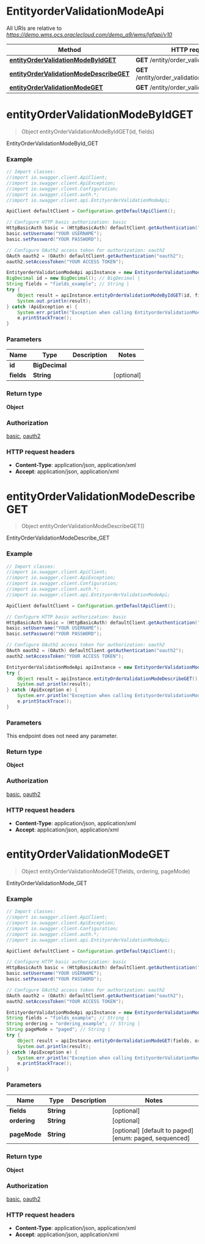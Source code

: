 # EntityorderValidationModeApi

All URIs are relative to *https://demo.wms.ocs.oraclecloud.com/demo_a9/wms/lgfapi/v10*

Method | HTTP request | Description
------------- | ------------- | -------------
[**entityOrderValidationModeByIdGET**](EntityorderValidationModeApi.md#entityOrderValidationModeByIdGET) | **GET** /entity/order_validation_mode/{id} | EntityOrderValidationModeById_GET
[**entityOrderValidationModeDescribeGET**](EntityorderValidationModeApi.md#entityOrderValidationModeDescribeGET) | **GET** /entity/order_validation_mode/describe | EntityOrderValidationModeDescribe_GET
[**entityOrderValidationModeGET**](EntityorderValidationModeApi.md#entityOrderValidationModeGET) | **GET** /entity/order_validation_mode | EntityOrderValidationMode_GET


<a name="entityOrderValidationModeByIdGET"></a>
# **entityOrderValidationModeByIdGET**
> Object entityOrderValidationModeByIdGET(id, fields)

EntityOrderValidationModeById_GET



### Example
```java
// Import classes:
//import io.swagger.client.ApiClient;
//import io.swagger.client.ApiException;
//import io.swagger.client.Configuration;
//import io.swagger.client.auth.*;
//import io.swagger.client.api.EntityorderValidationModeApi;

ApiClient defaultClient = Configuration.getDefaultApiClient();

// Configure HTTP basic authorization: basic
HttpBasicAuth basic = (HttpBasicAuth) defaultClient.getAuthentication("basic");
basic.setUsername("YOUR USERNAME");
basic.setPassword("YOUR PASSWORD");

// Configure OAuth2 access token for authorization: oauth2
OAuth oauth2 = (OAuth) defaultClient.getAuthentication("oauth2");
oauth2.setAccessToken("YOUR ACCESS TOKEN");

EntityorderValidationModeApi apiInstance = new EntityorderValidationModeApi();
BigDecimal id = new BigDecimal(); // BigDecimal | 
String fields = "fields_example"; // String | 
try {
    Object result = apiInstance.entityOrderValidationModeByIdGET(id, fields);
    System.out.println(result);
} catch (ApiException e) {
    System.err.println("Exception when calling EntityorderValidationModeApi#entityOrderValidationModeByIdGET");
    e.printStackTrace();
}
```

### Parameters

Name | Type | Description  | Notes
------------- | ------------- | ------------- | -------------
 **id** | **BigDecimal**|  |
 **fields** | **String**|  | [optional]

### Return type

**Object**

### Authorization

[basic](../README.md#basic), [oauth2](../README.md#oauth2)

### HTTP request headers

 - **Content-Type**: application/json, application/xml
 - **Accept**: application/json, application/xml

<a name="entityOrderValidationModeDescribeGET"></a>
# **entityOrderValidationModeDescribeGET**
> Object entityOrderValidationModeDescribeGET()

EntityOrderValidationModeDescribe_GET



### Example
```java
// Import classes:
//import io.swagger.client.ApiClient;
//import io.swagger.client.ApiException;
//import io.swagger.client.Configuration;
//import io.swagger.client.auth.*;
//import io.swagger.client.api.EntityorderValidationModeApi;

ApiClient defaultClient = Configuration.getDefaultApiClient();

// Configure HTTP basic authorization: basic
HttpBasicAuth basic = (HttpBasicAuth) defaultClient.getAuthentication("basic");
basic.setUsername("YOUR USERNAME");
basic.setPassword("YOUR PASSWORD");

// Configure OAuth2 access token for authorization: oauth2
OAuth oauth2 = (OAuth) defaultClient.getAuthentication("oauth2");
oauth2.setAccessToken("YOUR ACCESS TOKEN");

EntityorderValidationModeApi apiInstance = new EntityorderValidationModeApi();
try {
    Object result = apiInstance.entityOrderValidationModeDescribeGET();
    System.out.println(result);
} catch (ApiException e) {
    System.err.println("Exception when calling EntityorderValidationModeApi#entityOrderValidationModeDescribeGET");
    e.printStackTrace();
}
```

### Parameters
This endpoint does not need any parameter.

### Return type

**Object**

### Authorization

[basic](../README.md#basic), [oauth2](../README.md#oauth2)

### HTTP request headers

 - **Content-Type**: application/json, application/xml
 - **Accept**: application/json, application/xml

<a name="entityOrderValidationModeGET"></a>
# **entityOrderValidationModeGET**
> Object entityOrderValidationModeGET(fields, ordering, pageMode)

EntityOrderValidationMode_GET



### Example
```java
// Import classes:
//import io.swagger.client.ApiClient;
//import io.swagger.client.ApiException;
//import io.swagger.client.Configuration;
//import io.swagger.client.auth.*;
//import io.swagger.client.api.EntityorderValidationModeApi;

ApiClient defaultClient = Configuration.getDefaultApiClient();

// Configure HTTP basic authorization: basic
HttpBasicAuth basic = (HttpBasicAuth) defaultClient.getAuthentication("basic");
basic.setUsername("YOUR USERNAME");
basic.setPassword("YOUR PASSWORD");

// Configure OAuth2 access token for authorization: oauth2
OAuth oauth2 = (OAuth) defaultClient.getAuthentication("oauth2");
oauth2.setAccessToken("YOUR ACCESS TOKEN");

EntityorderValidationModeApi apiInstance = new EntityorderValidationModeApi();
String fields = "fields_example"; // String | 
String ordering = "ordering_example"; // String | 
String pageMode = "paged"; // String | 
try {
    Object result = apiInstance.entityOrderValidationModeGET(fields, ordering, pageMode);
    System.out.println(result);
} catch (ApiException e) {
    System.err.println("Exception when calling EntityorderValidationModeApi#entityOrderValidationModeGET");
    e.printStackTrace();
}
```

### Parameters

Name | Type | Description  | Notes
------------- | ------------- | ------------- | -------------
 **fields** | **String**|  | [optional]
 **ordering** | **String**|  | [optional]
 **pageMode** | **String**|  | [optional] [default to paged] [enum: paged, sequenced]

### Return type

**Object**

### Authorization

[basic](../README.md#basic), [oauth2](../README.md#oauth2)

### HTTP request headers

 - **Content-Type**: application/json, application/xml
 - **Accept**: application/json, application/xml

